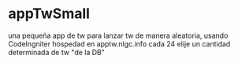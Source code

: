 appTwSmall
==========

una pequeña app de tw para lanzar tw de manera aleatoria, usando CodeIngniter hospedad en apptw.nlgc.info 
cada 24 elije un cantidad determinada de tw "de la DB"